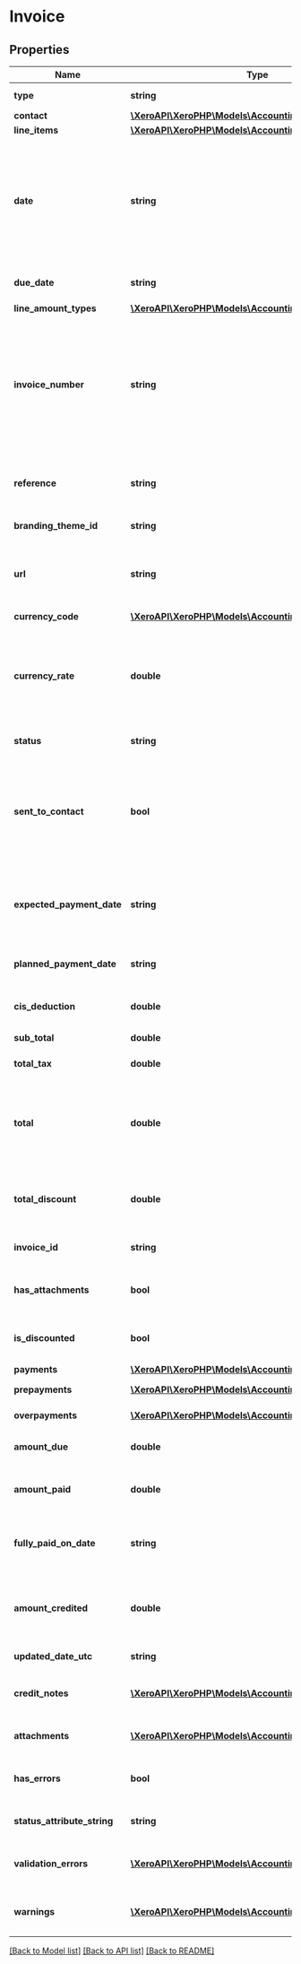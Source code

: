 # Invoice

## Properties
Name | Type | Description | Notes
------------ | ------------- | ------------- | -------------
**type** | **string** | See Invoice Types | [optional] 
**contact** | [**\XeroAPI\XeroPHP\Models\Accounting\Contact**](Contact.md) |  | [optional] 
**line_items** | [**\XeroAPI\XeroPHP\Models\Accounting\LineItem[]**](LineItem.md) | See LineItems | [optional] 
**date** | **string** | Date invoice was issued – YYYY-MM-DD. If the Date element is not specified it will default to the current date based on the timezone setting of the organisation | [optional] 
**due_date** | **string** | Date invoice is due – YYYY-MM-DD | [optional] 
**line_amount_types** | [**\XeroAPI\XeroPHP\Models\Accounting\LineAmountTypes**](LineAmountTypes.md) |  | [optional] 
**invoice_number** | **string** | ACCREC – Unique alpha numeric code identifying invoice (when missing will auto-generate from your Organisation Invoice Settings) (max length &#x3D; 255) | [optional] 
**reference** | **string** | ACCREC only – additional reference number (max length &#x3D; 255) | [optional] 
**branding_theme_id** | **string** | See BrandingThemes | [optional] 
**url** | **string** | URL link to a source document – shown as “Go to [appName]” in the Xero app | [optional] 
**currency_code** | [**\XeroAPI\XeroPHP\Models\Accounting\CurrencyCode**](CurrencyCode.md) |  | [optional] 
**currency_rate** | **double** | The currency rate for a multicurrency invoice. If no rate is specified, the XE.com day rate is used. (max length &#x3D; [18].[6]) | [optional] 
**status** | **string** | See Invoice Status Codes | [optional] 
**sent_to_contact** | **bool** | Boolean to set whether the invoice in the Xero app should be marked as “sent”. This can be set only on invoices that have been approved | [optional] 
**expected_payment_date** | **string** | Shown on sales invoices (Accounts Receivable) when this has been set | [optional] 
**planned_payment_date** | **string** | Shown on bills (Accounts Payable) when this has been set | [optional] 
**cis_deduction** | **double** | CIS deduction for UK contractors | [optional] 
**sub_total** | **double** | Total of invoice excluding taxes | [optional] 
**total_tax** | **double** | Total tax on invoice | [optional] 
**total** | **double** | Total of Invoice tax inclusive (i.e. SubTotal + TotalTax). This will be ignored if it doesn’t equal the sum of the LineAmounts | [optional] 
**total_discount** | **double** | Total of discounts applied on the invoice line items | [optional] 
**invoice_id** | **string** | Xero generated unique identifier for invoice | [optional] 
**has_attachments** | **bool** | boolean to indicate if an invoice has an attachment | [optional] [default to false]
**is_discounted** | **bool** | boolean to indicate if an invoice has a discount | [optional] 
**payments** | [**\XeroAPI\XeroPHP\Models\Accounting\Payment[]**](Payment.md) | See Payments | [optional] 
**prepayments** | [**\XeroAPI\XeroPHP\Models\Accounting\Prepayment[]**](Prepayment.md) | See Prepayments | [optional] 
**overpayments** | [**\XeroAPI\XeroPHP\Models\Accounting\Overpayment[]**](Overpayment.md) | See Overpayments | [optional] 
**amount_due** | **double** | Amount remaining to be paid on invoice | [optional] 
**amount_paid** | **double** | Sum of payments received for invoice | [optional] 
**fully_paid_on_date** | **string** | The date the invoice was fully paid. Only returned on fully paid invoices | [optional] 
**amount_credited** | **double** | Sum of all credit notes, over-payments and pre-payments applied to invoice | [optional] 
**updated_date_utc** | **string** | Last modified date UTC format | [optional] 
**credit_notes** | [**\XeroAPI\XeroPHP\Models\Accounting\CreditNote[]**](CreditNote.md) | Details of credit notes that have been applied to an invoice | [optional] 
**attachments** | [**\XeroAPI\XeroPHP\Models\Accounting\Attachment[]**](Attachment.md) | Displays array of attachments from the API | [optional] 
**has_errors** | **bool** | A boolean to indicate if a invoice has an validation errors | [optional] [default to false]
**status_attribute_string** | **string** | A string to indicate if a invoice status | [optional] 
**validation_errors** | [**\XeroAPI\XeroPHP\Models\Accounting\ValidationError[]**](ValidationError.md) | Displays array of validation error messages from the API | [optional] 
**warnings** | [**\XeroAPI\XeroPHP\Models\Accounting\ValidationError[]**](ValidationError.md) | Displays array of warning messages from the API | [optional] 

[[Back to Model list]](../README.md#documentation-for-models) [[Back to API list]](../README.md#documentation-for-api-endpoints) [[Back to README]](../README.md)


